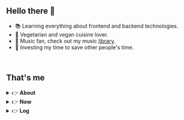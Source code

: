 <h2>Hello there 👋</h2>

- :books: Learning everything about frontend and backend technologies.
- 🌱 Vegetarian and vegan cuisine lover.
- 🎵 Music fan, check out my music [library](https://simonemargio.dev/music/).
- :dart: Investing my time to save other people's time.

<br>

## That's me

<!-- markdownlint-disable MD033 -->
<details>
    <summary>&#128073 <b>About</b></summary><br/>

<!-- BLOG-POST-LIST:START -->

- 🏡 [Home](https://simonemargio.dev/)
- 🤝 [Resume](https://simonemargio.dev/resume/)
- 🌍 [About me](https://simonemargio.dev/about/)
<!-- BLOG-POST-LIST:END -->
</details>

<details>
    <summary>&#128073 <b>Now</b></summary><br/>
    <!-- NOW-LIST:START -->

- 📚 [Book](https://simonemargio.dev/book/)
- 🧘‍♀️ [Sport](https://simonemargio.dev/sport/)
- 🚀 [Learn](https://simonemargio.dev/learn/)
- 💻 [What I use](https://simonemargio.dev/uses/)
- 📮 [Post](https://simonemargio.dev/post/)

  <!-- NOW-LIST:END -->
</details>



<details>
    <summary>&#128073 <b>Log</b></summary><br/>

<!-- BLOG-POST-LIST:START -->

- [Indexing](https://simonemargio.dev/log/indexing/)
- [Music](https://simonemargio.dev/log/music/)
- [Endel](https://simonemargio.dev/blog/endel/)
- [Loss](https://simonemargio.dev/log/loss/)
- [Self](https://simonemargio.dev/log/self/)
- [Happiness](https://simonemargio.dev/log/happiness/)
- [More](https://simonemargio.dev/blog/page/2/)
  <!-- BLOG-POST-LIST:END -->
</details>
